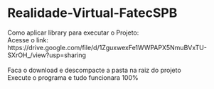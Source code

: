 # Realidade-Virtual-FatecSPB

<html>
 <head>
Como aplicar library para executar o Projeto:
 </head>
 <body>
<br/>Acesse o link:
https://drive.google.com/file/d/1ZguxwexFe1WWPAPX5NmuBVxTU-SXrOH_/view?usp=sharing<br/>
<br/>Faca o download e descompacte a pasta na raiz do projeto
<br/>Execute o programa e tudo funcionara 100%

 </body>
</html>

